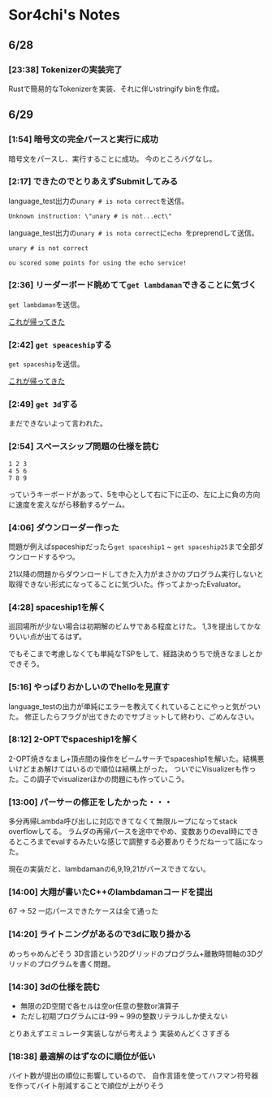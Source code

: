 # Sor4chi's Notes

## 6/28

### [23:38] Tokenizerの実装完了

Rustで簡易的なTokenizerを実装、それに伴いstringify binを作成。

## 6/29

### [1:54] 暗号文の完全パースと実行に成功

暗号文をパースし、実行することに成功。
今のところバグなし。

### [2:17] できたのでとりあえずSubmitしてみる

language_test出力の`unary # is nota correct`を送信。

```txt
Unknown instruction: \"unary # is not...ect\"
```

language_test出力の`unary # is nota correct`に`echo `をpreprendして送信。

```txt
unary # is not correct

ou scored some points for using the echo service!
```

### [2:36] リーダーボード眺めてて`get lambdaman`できることに気づく

`get lambdaman`を送信。

[これが帰ってきた](./lambdaman/intro.md)

### [2:42] `get speaceship`する

`get spaceship`を送信。

[これが帰ってきた](./spaceship/intro.md)

### [2:49] `get 3d`する

まだできないよって言われた。

### [2:54] スペースシップ問題の仕様を読む

```text
1 2 3
4 5 6
7 8 9
```

っていうキーボードがあって、5を中心として右に下に正の、左に上に負の方向に速度を変えながら移動するゲーム。

### [4:06] ダウンローダー作った

問題が例えばspaceshipだったら`get spaceship1` ~ `get spaceship25`まで全部ダウンロードするやつ。

21以降の問題からダウンロードしてきた入力がまさかのプログラム実行しないと取得できない形式になってることに気づいた。作ってよかったEvaluator。

### [4:28] spaceship1を解く

巡回場所が少ない場合は初期解のビムサである程度とけた。
1,3を提出してかなりいい点が出てるはず。

でもそこまで考慮しなくても単純なTSPをして、経路決めうちで焼きなましとかできそう。

### [5:16] やっぱりおかしいのでhelloを見直す

language_testの出力が単純にエラーを教えてくれていることにやっと気がついた。
修正したらフラグが出てきたのでサブミットして終わり、ごめんなさい。

### [8:12] 2-OPTでspaceship1を解く

2-OPT焼きなまし+頂点間の操作をビームサーチでspaceship1を解いた。結構悪いけどまあ解けてはいるので順位は結構上がった。
ついでにVisualizerも作った。この調子でvisualizerほかの問題にも作っていこう。

### [13:00] パーサーの修正をしたかった・・・

多分再帰Lambda呼び出しに対応できてなくて無限ループになってstack overflowしてる。
ラムダの再帰パースを途中でやめ、変数ありのeval時にできるところまでevalするみたいな感じで調整する必要ありそうだねーって話になった。

現在の実装だと、lambdamanの6,9,19,21がパースできてない。

### [14:00] 大翔が書いたC++のlambdamanコードを提出

67 -> 52 一応パースできたケースは全て通った

### [14:20] ライトニングがあるので3dに取り掛かる

めっちゃめんどそう
3D言語という2Dグリッドのプログラム+離散時間軸の3Dグリッドのプログラムを書く問題。

### [14:30] 3dの仕様を読む


- 無限の2D空間で各セルは空or任意の整数or演算子
- ただし初期プログラムには-99 ~ 99の整数リテラルしか使えない

とりあえずエミュレータ実装しながら考えよう
実装めんどくさすぎる

### [18:38] 最適解のはずなのに順位が低い

バイト数が提出の順位に影響しているので、
自作言語を使ってハフマン符号器を作ってバイト削減することで順位が上がりそう
